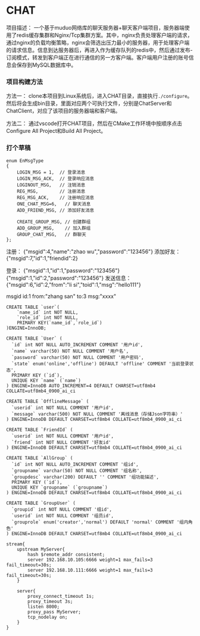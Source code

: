# CHAT
项目描述：
一个基于muduo网络库的聊天服务器+聊天客户端项目，服务器端使用了redis缓存集群和Nginx/Tcp集群方案。其中，nginx负责处理客户端的请求，通过nginx的负载均衡策略，nginx会筛选出压力最小的服务器，用于处理客户端的请求信息。信息到达服务器后，再进入作为缓存队列的redis中，然后通过发布-订阅模式，转发到客户端正在进行通信的另一方客户端。客户端用户注册的账号信息会保存到MySQL数据库中。



### 项目构建方法
方法一：
clone本项目到Linux系统后，进入CHAT目录，直接执行```./configure```。
然后将会生成bin目录，里面对应两个可执行文件，分别是ChatServer和ChatClient，对应了该项目的服务器端和客户端。

方法二：
通过vscode打开CHAT项目，然后在CMake工作环境中按顺序点击Configure All Project和Build All Project。




### 打个草稿
```
enum EnMsgType
{
    LOGIN_MSG = 1,  // 登录消息
    LOGIN_MSG_ACK,  // 登录响应消息
    LOGINOUT_MSG,   // 注销消息
    REG_MSG,        // 注册消息
    REG_MSG_ACK,    // 注册响应消息
    ONE_CHAT_MSG=6,   // 聊天消息
    ADD_FRIEND_MSG, // 添加好友消息

    CREATE_GROUP_MSG, // 创建群组
    ADD_GROUP_MSG,    // 加入群组
    GROUP_CHAT_MSG,   // 群聊天
};
```

注册：
{"msgid":4,"name":"zhao wu","password":"123456"}
添加好友：
{"msgid":7,"id":1,"friendid":2}

登录：
{"msgid":1,"id":1,"password":"123456"}
{"msgid":1,"id":2,"password":"123456"}
发送信息：
{"msgid":6,"id":2,"from":"li si","toid":1,"msg":"hello111"}

msgid
id:1
from:"zhang san"
to:3
msg:"xxxx"

```
CREATE TABLE `user`(
    `name_id` int NOT NULL,
    `role_id` int NOT NULL,
    PRIMARY KEY(`name_id`,`role_id`)
)ENGINE=InnoDB;
```

```
CREATE TABLE `User` (
  `id` int NOT NULL AUTO_INCREMENT COMMENT '用户id',
  `name` varchar(50) NOT NULL COMMENT '用户名',
  `password` varchar(50) NOT NULL COMMENT '用户密码',
  `state` enum('online','offline') DEFAULT 'offline' COMMENT '当前登录状态',
  PRIMARY KEY (`id`),
  UNIQUE KEY `name` (`name`)
) ENGINE=InnoDB AUTO_INCREMENT=4 DEFAULT CHARSET=utf8mb4 COLLATE=utf8mb4_0900_ai_ci 
```

```
CREATE TABLE `OfflineMessage` (
  `userid` int NOT NULL COMMENT '用户id',
  `message` varchar(500) NOT NULL COMMENT '离线消息（存储Json字符串）'
) ENGINE=InnoDB DEFAULT CHARSET=utf8mb4 COLLATE=utf8mb4_0900_ai_ci   
```

```
CREATE TABLE `FriendId` (
  `userid` int NOT NULL COMMENT '用户id',
  `friend` int NOT NULL COMMENT '好友id'
) ENGINE=InnoDB DEFAULT CHARSET=utf8mb4 COLLATE=utf8mb4_0900_ai_ci 
```

```
CREATE TABLE `AllGroup` (
  `id` int NOT NULL AUTO_INCREMENT COMMENT '组id',
  `groupname` varchar(50) NOT NULL COMMENT '组名称',
  `groupdesc` varchar(200) DEFAULT '' COMMENT '组功能描述',
  PRIMARY KEY (`id`),
  UNIQUE KEY `groupname` (`groupname`)
) ENGINE=InnoDB DEFAULT CHARSET=utf8mb4 COLLATE=utf8mb4_0900_ai_ci 
```

```
CREATE TABLE `GroupUser` (
  `groupid` int NOT NULL COMMENT '组id',
  `userid` int NOT NULL COMMENT '组员id',
  `grouprole` enum('creator','normal') DEFAULT 'normal' COMMENT '组内角色'
) ENGINE=InnoDB DEFAULT CHARSET=utf8mb4 COLLATE=utf8mb4_0900_ai_ci 
```

```
stream{
    upstream MyServer{
        hash $remote_addr consistent;
        server 192.168.10.105:6666 weight=1 max_fails=3 fail_timeout=30s;
        server 192.168.10.111:6666 weight=1 max_fails=3 fail_timeout=30s;
    }

    server{
        proxy_connect_timeout 1s;
        proxy_timeout 3s;
        listen 8000;
        proxy_pass MyServer;
        tcp_nodelay on;
    }
}
```
